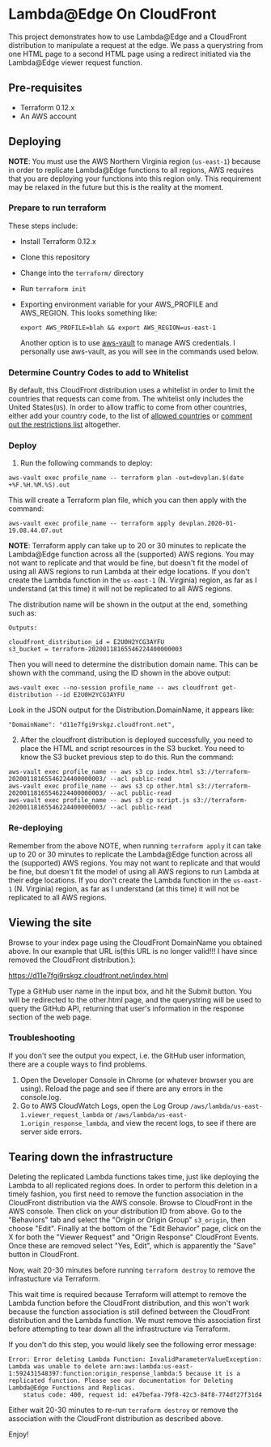 # Lambda@Edge On CloudFront

This project demonstrates how to use Lambda@Edge and a CloudFront distribution
to manipulate a request at the edge. We pass a querystring from one HTML page to
a second HTML page using a redirect initiated via the Lambda@Edge viewer request
function.

## Pre-requisites

* Terraform 0.12.x
* An AWS account

## Deploying

**NOTE**: You must use the AWS Northern Virginia region (`us-east-1`) because in
order to replicate Lambda@Edge functions to all regions, AWS requires that you
are deploying your functions into this region only. This requirement may be
relaxed in the future but this is the reality at the moment.

### Prepare to run terraform

These steps include:

* Install Terraform 0.12.x
* Clone this repository
* Change into the `terraform/` directory
* Run `terraform init`
* Exporting environment variable for your AWS_PROFILE and AWS_REGION. This looks
  something like:

    `export AWS_PROFILE=blah && export AWS_REGION=us-east-1`

  Another option is to use [aws-vault](https://github.com/99designs/aws-vault)
  to manage AWS credentials. I personally use aws-vault, as you will see in the
  commands used below.

### Determine Country Codes to add to Whitelist

By default, this CloudFront distribution uses a whitelist in order to limit the
countries that requests can come from. The whitelist only includes the United
States(`US`). In order to allow traffic to come from other countries, either add
your country code, to the list of [allowed
countries](https://github.com/mbacchi/lambda-edge-cloudfront-terraform/blob/master/terraform/main.tf#L74)
or [comment out the restrictions
list](https://github.com/mbacchi/lambda-edge-cloudfront-terraform/blob/master/terraform/main.tf#L71)
altogether.

### Deploy

1. Run the following commands to deploy:

```
aws-vault exec profile_name -- terraform plan -out=devplan.$(date +%F.%H.%M.%S).out
```

This will create a Terraform plan file, which you can then apply with the command:

```
aws-vault exec profile_name -- terraform apply devplan.2020-01-19.08.44.07.out
```

**NOTE**: Terraform apply can take up to 20 or 30 minutes to replicate the
Lambda@Edge function across all the (supported) AWS regions. You may not want to
replicate and that would be fine, but doesn't fit the model of using all AWS
regions to run Lambda at their edge locations. If you don't create the Lambda
function in the `us-east-1` (N. Virginia) region, as far as I understand (at
this time) it will not be replicated to all AWS regions.
 
The distribution name will be shown in the output at the end, something such as:

```
Outputs:

cloudfront_distribution_id = E2U0H2YCG3AYFU
s3_bucket = terraform-20200118165546224400000003
```

Then you will need to determine the distribution domain name. This can be shown
with the command, using the ID shown in the above output:

```
aws-vault exec --no-session profile_name -- aws cloudfront get-distribution --id E2U0H2YCG3AYFU
```

Look in the JSON output for the Distribution.DomainName, it appears like:

```
"DomainName": "d11e7fgi9rskgz.cloudfront.net",
```

2. After the cloudfront distribution is deployed successfully, you need to place
   the HTML and script resources in the S3 bucket. You need to know the S3
   bucket previous step to do this. Run the command:

```
aws-vault exec profile_name -- aws s3 cp index.html s3://terraform-20200118165546224400000003/ --acl public-read
aws-vault exec profile_name -- aws s3 cp other.html s3://terraform-20200118165546224400000003/ --acl public-read
aws-vault exec profile_name -- aws s3 cp script.js s3://terraform-20200118165546224400000003/ --acl public-read
```

### Re-deploying

Remember from the above NOTE, when running `terraform apply` it can take up to
20 or 30 minutes to replicate the Lambda@Edge function across all the
(supported) AWS regions. You may not want to replicate and that would be fine,
but doesn't fit the model of using all AWS regions to run Lambda at their edge
locations. If you don't create the Lambda function in the `us-east-1` (N.
Virginia) region, as far as I understand (at this time) it will not be
replicated to all AWS regions.

## Viewing the site

Browse to your index page using the CloudFront DomainName you obtained above. In
our example that URL is(this URL is no longer valid!!! I have since removed the
CloudFront distribution.):

https://d11e7fgi9rskgz.cloudfront.net/index.html

Type a GitHub user name in the input box, and hit the Submit button. You will be
redirected to the other.html page, and the querystring will be used to query the
GitHub API, returning that user's information in the response section of the web
page.

### Troubleshooting

If you don't see the output you expect, i.e. the GitHub user information, there
are a couple ways to find problems.

1. Open the Developer Console in Chrome (or whatever browser you are using).
   Reload the page and see if there are any errors in the console.log.
2. Go to AWS CloudWatch Logs, open the Log Group
   `/aws/lambda/us-east-1.viewer_request_lambda` or
   `/aws/lambda/us-east-1.origin_response_lambda`, and view the recent logs, to
   see if there are server side errors.

## Tearing down the infrastructure

Deleting the replicated Lambda functions takes time, just like deploying the
Lambda to all replicated regions does. In order to perform this deletion in a
timely fashion, you first need to remove the function association in the
CloudFront distribution via the AWS console. Browse to CloudFront in the AWS
console. Then click on your distribution ID from above. Go to the "Behaviors"
tab and select the "Origin or Origin Group" `s3_origin`, then choose "Edit".
Finally at the bottom of the "Edit Behavior" page, click on the X for both the
"Viewer Request" and "Origin Response" CloudFront Events. Once these are removed
select "Yes, Edit", which is apparently the "Save" button in CloudFront.

Now, wait 20-30 minutes before running `terraform destroy` to remove the
infrastucture via Terraform.

This wait time is required because Terraform will attempt to remove the Lambda
function before the CloudFront distribution, and this won't work because the
function association is still defined between the CloudFront distribution and
the Lambda function. We must remove this association first before attempting to
tear down all the infrastructure via Terraform.

If you don't do this step, you would likely see the following error message:

```
Error: Error deleting Lambda Function: InvalidParameterValueException: Lambda was unable to delete arn:aws:lambda:us-east-1:592431548397:function:origin_response_lambda:5 because it is a replicated function. Please see our documentation for Deleting Lambda@Edge Functions and Replicas.
	status code: 400, request id: e47befaa-79f8-42c3-84f8-774df27f31d4
```

Either wait 20-30 minutes to re-run `terraform destroy` or remove the
association with the CloudFront distribution as described above.

Enjoy!
